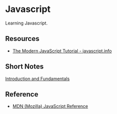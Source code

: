 # Javascript
Learning Javascript.

## Resources
- [The Modern JavaScript Tutorial - javascript.info](https://javascript.info/)

## Short Notes
[Introduction and Fundamentals](/Fundamentals.md)

## Reference
- [MDN (Mozilla) JavaScript Reference](https://developer.mozilla.org/en-US/docs/Web/JavaScript)
